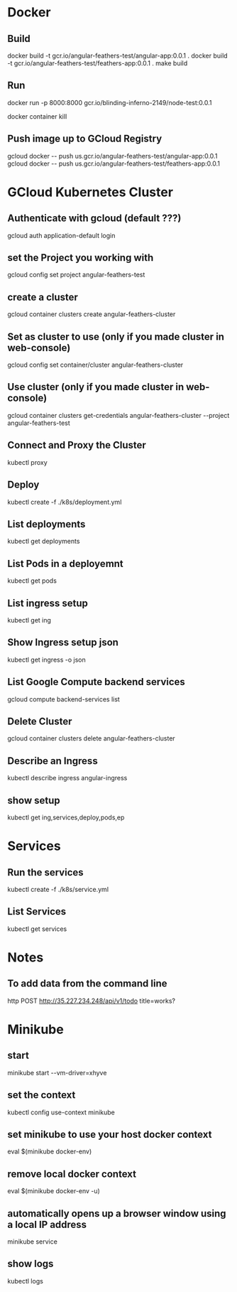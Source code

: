 # Docker

## Build
docker build -t gcr.io/angular-feathers-test/angular-app:0.0.1 .
docker build -t gcr.io/angular-feathers-test/feathers-app:0.0.1 .
make build

## Run
docker run -p 8000:8000 gcr.io/blinding-inferno-2149/node-test:0.0.1

docker container kill <container id>

## Push image up to GCloud Registry
gcloud docker -- push us.gcr.io/angular-feathers-test/angular-app:0.0.1
gcloud docker -- push us.gcr.io/angular-feathers-test/feathers-app:0.0.1

# GCloud Kubernetes Cluster

## Authenticate with gcloud (default ???)
gcloud auth application-default login

## set the Project you working with
gcloud config set project angular-feathers-test

## create a cluster
gcloud container clusters create angular-feathers-cluster

## Set as cluster to use (only if you made cluster in web-console)
gcloud config set container/cluster angular-feathers-cluster

## Use cluster (only if you made cluster in web-console)
gcloud container clusters get-credentials angular-feathers-cluster --project angular-feathers-test

## Connect and Proxy the Cluster
kubectl proxy

## Deploy
kubectl create -f ./k8s/deployment.yml

## List deployments
kubectl get deployments

## List Pods in a deployemnt
kubectl get pods

## List ingress setup
kubectl get ing

## Show Ingress setup json
kubectl get ingress -o json

## List Google Compute backend services
gcloud compute backend-services list

## Delete Cluster
gcloud container clusters delete angular-feathers-cluster

## Describe an Ingress
kubectl describe ingress angular-ingress

## show setup
kubectl get ing,services,deploy,pods,ep

# Services

## Run the services
kubectl create -f ./k8s/service.yml

## List Services
kubectl get services

# Notes

## To add data from the command line
http POST http://35.227.234.248/api/v1/todo title=works?

# Minikube

## start
minikube start --vm-driver=xhyve

## set the context
kubectl config use-context minikube

## set minikube to use your host docker context
eval $(minikube docker-env)

## remove local docker context
eval $(minikube docker-env -u)

## automatically opens up a browser window using a local IP address
minikube service <service-name>

## show logs
kubectl logs <pod-name>


